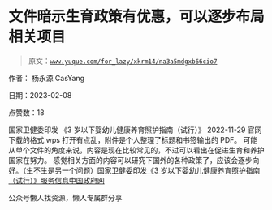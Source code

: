 # 文件暗示生育政策有优惠，可以逐步布局相关项目

> 原文：[`www.yuque.com/for_lazy/xkrm14/na3a5mdgxb66cio7`](https://www.yuque.com/for_lazy/xkrm14/na3a5mdgxb66cio7)



作者： 杨永源 CasYang



日期：2023-02-08



点赞数：18

<ne-hole id="u144cb720" data-lake-id="u144cb720"><ne-card data-card-name="hr" data-card-type="block" id="NMYo5" data-event-boundary="card">

国家卫健委印发 《3 岁以下婴幼儿健康养育照护指南（试行）》 2022-11-29 官网下载的格式 wps 打开有点乱，附件是个人整理了标题和书签输出的 PDF。 可能从单个文件的角度来说，内容是现在比较常见的，不过可以看出在促进生育和养护国家在努力。 感觉相关方面的内容可以研究下国外的各种政策了，应该会逐步向好。（生不生是另一个问题）[国家卫健委印发《3 岁以下婴幼儿健康养育照护指南（试行）》服务信息中国政府网](http://www.gov.cn/fuwu/2022-11/29/content_5729431.htm)

<ne-hole id="ud7eff957" data-lake-id="ud7eff957"><ne-card data-card-name="hr" data-card-type="block" id="vH9TT" data-event-boundary="card">

公众号懒人找资源，懒人专属群分享

</ne-card></ne-hole></ne-card></ne-hole>